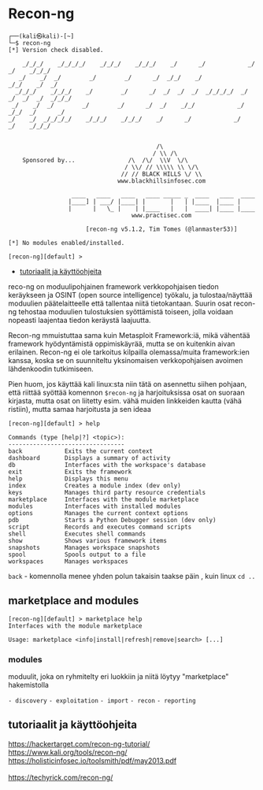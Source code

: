 # Recon-ng

```
┌──(kali㉿kali)-[~]
└─$ recon-ng 
[*] Version check disabled.

    _/_/_/    _/_/_/_/    _/_/_/    _/_/_/    _/      _/            _/      _/    _/_/_/
   _/    _/  _/        _/        _/      _/  _/_/    _/            _/_/    _/  _/       
  _/_/_/    _/_/_/    _/        _/      _/  _/  _/  _/  _/_/_/_/  _/  _/  _/  _/  _/_/_/
 _/    _/  _/        _/        _/      _/  _/    _/_/            _/    _/_/  _/      _/ 
_/    _/  _/_/_/_/    _/_/_/    _/_/_/    _/      _/            _/      _/    _/_/_/    


                                          /\
                                         / \\ /\
    Sponsored by...               /\  /\/  \\V  \/\
                                 / \\/ // \\\\\ \\ \/\
                                // // BLACK HILLS \/ \\
                               www.blackhillsinfosec.com

                  ____   ____   ____   ____ _____ _  ____   ____  ____
                 |____] | ___/ |____| |       |   | |____  |____ |
                 |      |   \_ |    | |____   |   |  ____| |____ |____
                                   www.practisec.com

                      [recon-ng v5.1.2, Tim Tomes (@lanmaster53)]                       

[*] No modules enabled/installed.

[recon-ng][default] >
```

* [tutoriaalit ja käyttöohjeita](#tutoriaalit-ja-käyttöohjeita)


reco-ng on moduulipohjainen framework verkkopohjaisen tiedon keräykseen ja OSINT (open source intelligence) työkalu, ja tulostaa/näyttää moduulien päätelaitteelle että tallentaa niitä tietokantaan. Suurin osat recon-ng tehostaa moduulien tulostuksien syöttämistä toiseen, jolla voidaan nopeasti laajentaa tiedon keräystä laajuutta.

Recon-ng mmuistuttaa sama kuin Metasploit Framework:iä, mikä vähentää framework hyödyntämistä oppimiskäyrää, mutta se on kuitenkin aivan erilainen. Recon-ng ei ole tarkoitus kilpailla olemassa/muita framework:ien kanssa, koska se on suunniteltu yksinomaisen verkkopohjaisen avoimen lähdenkoodin tutkimiseen. 

Pien huom, jos käyttää kali linux:sta niin tätä on asennettu siihen pohjaan, että riittää syöttää komennon `$recon-ng` ja harjoituksissa osat on suoraan kirjasta, mutta osat on liitetty esim. vähä muiden linkkeiden kautta (vähä ristiin), mutta samaa harjoitusta ja sen ideaa

```
[recon-ng][default] > help

Commands (type [help|?] <topic>):
---------------------------------
back            Exits the current context
dashboard       Displays a summary of activity
db              Interfaces with the workspace's database
exit            Exits the framework
help            Displays this menu
index           Creates a module index (dev only)
keys            Manages third party resource credentials
marketplace     Interfaces with the module marketplace
modules         Interfaces with installed modules
options         Manages the current context options
pdb             Starts a Python Debugger session (dev only)
script          Records and executes command scripts
shell           Executes shell commands
show            Shows various framework items
snapshots       Manages workspace snapshots
spool           Spools output to a file
workspaces      Manages workspaces
```

`back` - komennolla menee yhden polun takaisin taakse päin , kuin linux `cd ..`

## marketplace and modules

```
[recon-ng][default] > marketplace help
Interfaces with the module marketplace

Usage: marketplace <info|install|refresh|remove|search> [...]

```

### modules

moduulit, joka on ryhmitelty eri luokkiin ja niitä löytyy "marketplace" hakemistolla

`- discovery`
`- exploitation`
`- import`
`- recon`
`- reporting`



## tutoriaalit ja käyttöohjeita <br>
https://hackertarget.com/recon-ng-tutorial/ <br>
https://www.kali.org/tools/recon-ng/ <br> 
https://holisticinfosec.io/toolsmith/pdf/may2013.pdf <br>
<br>
https://techyrick.com/recon-ng/ <br>





